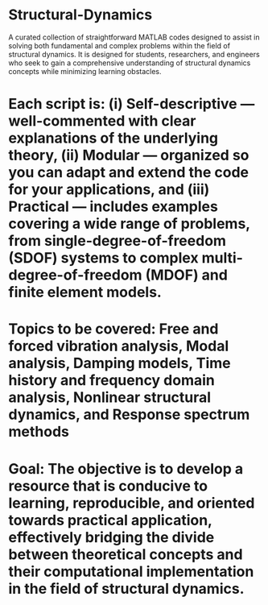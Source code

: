 # Structural-Dynamics
A curated collection of straightforward MATLAB codes designed to assist in solving both fundamental and complex problems within the field of structural dynamics. It is designed for students, researchers, and engineers who seek to gain a comprehensive understanding of structural dynamics concepts while minimizing learning obstacles. 
# Each script is: (i) Self-descriptive — well-commented with clear explanations of the underlying theory, (ii) Modular — organized so you can adapt and extend the code for your applications, and (iii) Practical — includes examples covering a wide range of problems, from single-degree-of-freedom (SDOF) systems to complex multi-degree-of-freedom (MDOF) and finite element models.
# Topics to be covered: Free and forced vibration analysis, Modal analysis, Damping models, Time history and frequency domain analysis, Nonlinear structural dynamics, and Response spectrum methods
# Goal: The objective is to develop a resource that is conducive to learning, reproducible, and oriented towards practical application, effectively bridging the divide between theoretical concepts and their computational implementation in the field of structural dynamics.
